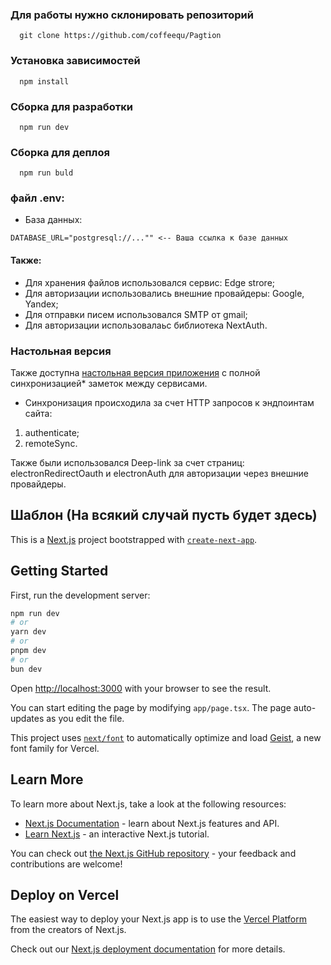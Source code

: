 
### Для работы нужно склонировать репозиторий
```
  git clone https://github.com/coffeequ/Pagtion
```
### Установка зависимостей
```
  npm install
```

### Сборка для разработки
```
  npm run dev
```

### Сборка для деплоя
```
  npm run buld
```

### файл .env:

- База данных: 
```
DATABASE_URL="postgresql://..."" <-- Ваша ссылка к базе данных
```
#### Также: 
- Для хранения файлов использовался сервис: Edge strore;
- Для авторизации использовались внешние провайдеры: Google, Yandex;
- Для отправки писем использовался SMTP от gmail;
- Для авторизации использовалаьс библиотека NextAuth.

### Настольная версия
Также доступна [настольная версия приложения](https://github.com/coffeequ/PagtionDesktop) с полной синхронизацией* заметок между сервисами.

* Синхронизация происходила за счет HTTP запросов к эндпоинтам сайта:
1. authenticate;
2. remoteSync.

Также были использовался Deep-link за счет страниц: electronRedirectOauth и electronAuth для авторизации через внешние провайдеры.

## Шаблон (На всякий случай пусть будет здесь)
This is a [Next.js](https://nextjs.org) project bootstrapped with [`create-next-app`](https://nextjs.org/docs/app/api-reference/cli/create-next-app).

## Getting Started

First, run the development server:

```bash
npm run dev
# or
yarn dev
# or
pnpm dev
# or
bun dev
```

Open [http://localhost:3000](http://localhost:3000) with your browser to see the result.

You can start editing the page by modifying `app/page.tsx`. The page auto-updates as you edit the file.

This project uses [`next/font`](https://nextjs.org/docs/app/building-your-application/optimizing/fonts) to automatically optimize and load [Geist](https://vercel.com/font), a new font family for Vercel.

## Learn More

To learn more about Next.js, take a look at the following resources:

- [Next.js Documentation](https://nextjs.org/docs) - learn about Next.js features and API.
- [Learn Next.js](https://nextjs.org/learn) - an interactive Next.js tutorial.

You can check out [the Next.js GitHub repository](https://github.com/vercel/next.js) - your feedback and contributions are welcome!

## Deploy on Vercel

The easiest way to deploy your Next.js app is to use the [Vercel Platform](https://vercel.com/new?utm_medium=default-template&filter=next.js&utm_source=create-next-app&utm_campaign=create-next-app-readme) from the creators of Next.js.

Check out our [Next.js deployment documentation](https://nextjs.org/docs/app/building-your-application/deploying) for more details.
